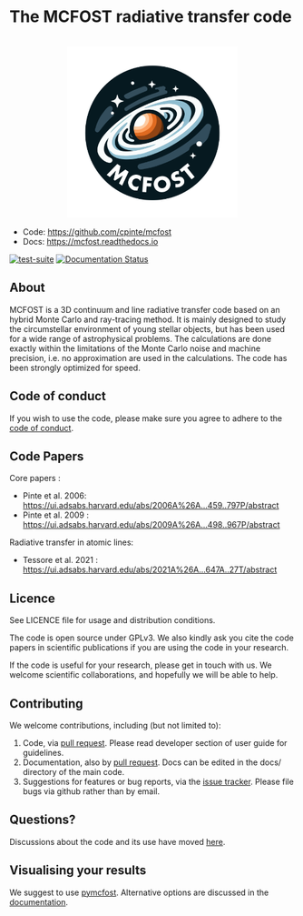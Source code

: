


The MCFOST radiative transfer code
==================================

<p align='center'>
  <br/>
  <img src="https://github.com/cpinte/mcfost/blob/main/logo/mcfost_logo.png" width="300" height="300">
  <br/>
</p>

- Code: <https://github.com/cpinte/mcfost>
- Docs: <https://mcfost.readthedocs.io>

[![test-suite](https://github.com/cpinte/mcfost/actions/workflows/test-suite.yml/badge.svg)](https://github.com/cpinte/mcfost/actions/workflows/test-suite.yml)
[![Documentation Status](https://readthedocs.org/projects/mcfost/badge/?version=latest)](https://mcfost.readthedocs.io/en/latest/)

About
-----

MCFOST is a 3D continuum and line radiative transfer code based on an hybrid Monte Carlo and ray-tracing method. It is mainly designed to study the circumstellar environment of young stellar objects, but has been used for a wide range of astrophysical problems. The calculations are done exactly within the limitations of the Monte Carlo noise and machine precision, i.e. no approximation are used in the calculations. The code has been strongly optimized for speed.

Code of conduct
---------------
If you wish to use the code, please make sure you agree to adhere to the [code of conduct](https://github.com/cpinte/mcfost?tab=coc-ov-file).

Code Papers
-----------
Core papers :
- Pinte et al. 2006:  https://ui.adsabs.harvard.edu/abs/2006A%26A...459..797P/abstract
- Pinte et al. 2009 : https://ui.adsabs.harvard.edu/abs/2009A%26A...498..967P/abstract

Radiative transfer in atomic lines:
- Tessore et al. 2021 : https://ui.adsabs.harvard.edu/abs/2021A%26A...647A..27T/abstract


Licence
-------

See LICENCE file for usage and distribution conditions.

The code is open source under GPLv3.
We also kindly ask you cite the code papers in scientific publications if you are using the code in your research.

If the code is useful for your research, please get in touch with us.
We welcome scientific collaborations, and hopefully we will be able to help.


Contributing
------------
We welcome contributions, including (but not limited to):

1. Code, via [pull request](https://github.com/cpinte/mcfost/pulls). Please read developer section of user guide for guidelines.
2. Documentation, also by [pull request](https://github.com/cpinte/mcfost/pulls). Docs can be edited in the docs/ directory of the main code.
3. Suggestions for features or bug reports, via the [issue tracker](https://github.com/cpinte/mcfost/issues/new). Please file bugs via github rather than by email.

Questions?
----------

Discussions about the code and its use have moved [here](https://github.com/cpinte/mcfost/discussions).

Visualising your results
------------------------
We suggest to use [pymcfost](https://github.com/cpinte/pymcfost). Alternative options are discussed in the [documentation](https://mcfost.readthedocs.io/en/latest/tools.html).
